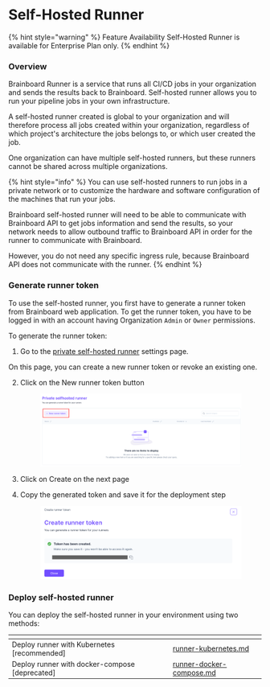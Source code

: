 # Self-Hosted Runner

{% hint style="warning" %}
Feature Availability Self-Hosted Runner is available for Enterprise Plan only.
{% endhint %}

### Overview

Brainboard Runner is a service that runs all CI/CD jobs in your organization and sends the results back to Brainboard. Self-hosted runner allows you to run your pipeline jobs in your own infrastructure.

A self-hosted runner created is global to your organization and will therefore process all jobs created within your organization, regardless of which project's architecture the jobs belongs to, or which user created the job.

One organization can have multiple self-hosted runners, but these runners cannot be shared across multiple organizations.

{% hint style="info" %}
You can use self-hosted runners to run jobs in a private network or to customize the hardware and software configuration of the machines that run your jobs.

Brainboard self-hosted runner will need to be able to communicate with Brainboard API to get jobs information and send the results, so your network needs to allow outbound traffic to Brainboard API in order for the runner to communicate with Brainboard.

However, you do not need any specific ingress rule, because Brainboard API does not communicate with the runner.&#x20;
{% endhint %}

### Generate runner token

To use the self-hosted runner, you first have to generate a runner token from Brainboard web application. To get the runner token, you have to be logged in with an account having Organization `Admin` or `Owner` permissions.

To generate the runner token:

1. Go to the [private self-hosted runner](https://app.brainboard.co/settings/runner-tokens) settings page.

On this page, you can create a new runner token or revoke an existing one.

2.  Click on the New runner token button&#x20;

    <figure><img src="../../../.gitbook/assets/new-runner-token.png" alt=""><figcaption></figcaption></figure>
3. Click on Create on the next page
4.  Copy the generated token and save it for the deployment step&#x20;

    <figure><img src="../../../.gitbook/assets/runner-token-creation.png" alt=""><figcaption></figcaption></figure>

### Deploy self-hosted runner

You can deploy the self-hosted runner in your environment using two methods:

<table data-view="cards"><thead><tr><th></th><th></th><th></th><th data-hidden data-card-target data-type="content-ref"></th></tr></thead><tbody><tr><td>Deploy runner with Kubernetes [recommended]</td><td></td><td></td><td><a href="runner-kubernetes.md">runner-kubernetes.md</a></td></tr><tr><td>Deploy runner with docker-compose [deprecated]</td><td></td><td></td><td><a href="runner-docker-compose.md">runner-docker-compose.md</a></td></tr></tbody></table>
